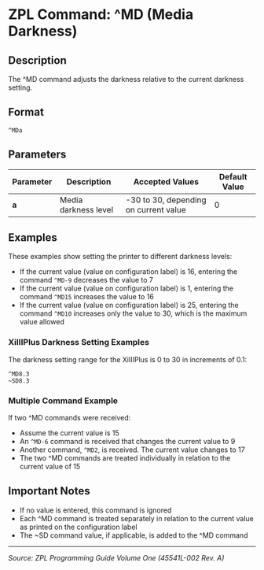 # ZPL Command: ^MD (Media Darkness)

## Description
The ^MD command adjusts the darkness relative to the current darkness setting.

## Format
```
^MDa
```

## Parameters
| Parameter | Description | Accepted Values | Default Value |
|-----------|-------------|----------------|---------------|
| **a** | Media darkness level | -30 to 30, depending on current value | 0 |

## Examples
These examples show setting the printer to different darkness levels:

- If the current value (value on configuration label) is 16, entering the command `^MD-9` decreases the value to 7
- If the current value (value on configuration label) is 1, entering the command `^MD15` increases the value to 16
- If the current value (value on configuration label) is 25, entering the command `^MD10` increases only the value to 30, which is the maximum value allowed

### XiIIIPlus Darkness Setting Examples
The darkness setting range for the XiIIIPlus is 0 to 30 in increments of 0.1:
```
^MD8.3
~SD8.3
```

### Multiple Command Example
If two ^MD commands were received:
- Assume the current value is 15
- An `^MD-6` command is received that changes the current value to 9
- Another command, `^MD2`, is received. The current value changes to 17
- The two ^MD commands are treated individually in relation to the current value of 15

## Important Notes
- If no value is entered, this command is ignored
- Each ^MD command is treated separately in relation to the current value as printed on the configuration label
- The ~SD command value, if applicable, is added to the ^MD command

---
*Source: ZPL Programming Guide Volume One (45541L-002 Rev. A)*